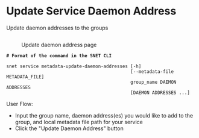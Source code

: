 # Update Service Daemon Address

Update daemon addresses to the groups

<figure><img src="../../../../../../../public/assets/images/products/TUI/Screenshot 2024-08-17 at 6.04.21 PM.png" alt=""><figcaption><p>Update daemon address page</p></figcaption></figure>

<pre class="language-bash"><code class="lang-bash"><strong># Format of the command in the SNET CLI
</strong>
snet service metadata-update-daemon-addresses [-h]
                                              [--metadata-file METADATA_FILE]
                                              group_name DAEMON ADDRESSES
                                              [DAEMON ADDRESSES ...]
</code></pre>

User Flow:

* Input the group name, daemon address(es) you would like to add to the group, and local metadata file path for your service&#x20;
* Click the "Update Daemon Address" button
